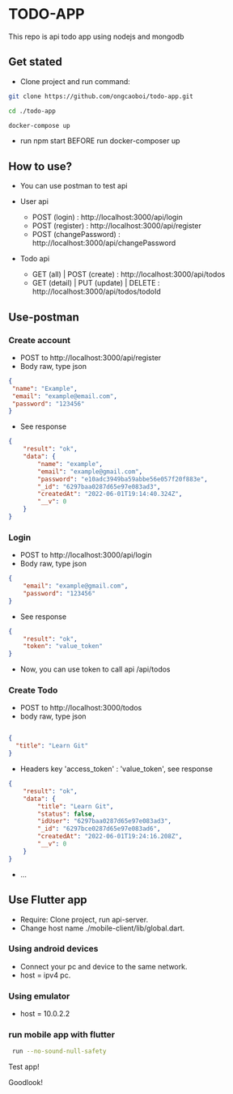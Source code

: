 # TODO-APP

This repo is api todo app using nodejs and mongodb

## Get stated

- Clone project and run command:

```sh
git clone https://github.com/ongcaoboi/todo-app.git

cd ./todo-app

docker-compose up

```

- run npm start BEFORE run docker-composer up

## How to use?

- You can use postman to test api
- User api

  - POST (login) : http://localhost:3000/api/login
  - POST (register) : http://localhost:3000/api/register
  - POST (changePassword) : http://localhost:3000/api/changePassword

- Todo api

  - GET (all) | POST (create) : http://localhost:3000/api/todos
  - GET (detail) | PUT (update) | DELETE : http://localhost:3000/api/todos/todoId

## Use-postman

### Create account
  
- POST to http://localhost:3000/api/register
- Body raw, type json
   
 ``` json
{
  "name": "Example",
  "email": "example@email.com",
  "password": "123456"
}
 ```
- See response

``` json
{
    "result": "ok",
    "data": {
        "name": "example",
        "email": "example@gmail.com",
        "password": "e10adc3949ba59abbe56e057f20f883e",
        "_id": "6297baa0287d65e97e083ad3",
        "createdAt": "2022-06-01T19:14:40.324Z",
        "__v": 0
    }
}
```

### Login

- POST to http://localhost:3000/api/login 
- Body raw, type json

``` json
{
    "email": "example@gmail.com",
    "password": "123456"
}
```
- See response

``` json
{
    "result": "ok",
    "token": "value_token"
}
```

- Now, you can use token to call api /api/todos

### Create Todo

- POST to http://localhost:3000/todos
- body raw, type json

```json

{
  "title": "Learn Git"
}

```
- Headers key 'access_token' : 'value_token', see response
```json
{
    "result": "ok",
    "data": {
        "title": "Learn Git",
        "status": false,
        "idUser": "6297baa0287d65e97e083ad3",
        "_id": "6297bce0287d65e97e083ad6",
        "createdAt": "2022-06-01T19:24:16.208Z",
        "__v": 0
    }
}
```
- ...

## Use Flutter app 

- Require: Clone project, run api-server.
- Change host name ./mobile-client/lib/global.dart.
  
### Using android devices 

- Connect your pc and device to the same network.
- host = ipv4 pc.

### Using emulator 

- host = 10.0.2.2

### run mobile app with flutter

```sh
 run --no-sound-null-safety
```

Test app!

Goodlook!
